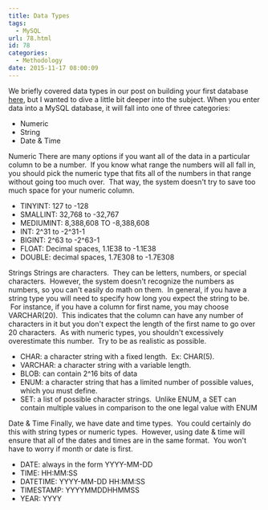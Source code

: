 ```yaml
---
title: Data Types
tags:
  - MySQL
url: 78.html
id: 78
categories:
  - Methodology
date: 2015-11-17 08:00:09
---
```


We briefly covered data types in our post on building your first database [here](/building-your-first-database/), but I wanted to dive a little bit deeper into the subject. When you enter data into a MySQL database, it will fall into one of three categories:

*   Numeric
*   String
*   Date & Time

Numeric There are many options if you want all of the data in a particular column to be a number.  If you know what range the numbers will all fall in, you should pick the numeric type that fits all of the numbers in that range without going too much over.  That way, the system doesn't try to save too much space for your numeric column.

*   TINYINT: 127 to -128
*   SMALLINT: 32,768 to -32,767
*   MEDIUMINT: 8,388,608 TO -8,388,608
*   INT: 2^31 to -2^31-1
*   BIGINT: 2^63 to -2^63-1
*   FLOAT: Decimal spaces, 1.1E38 to -1.1E38
*   DOUBLE: decimal spaces, 1.7E308 to -1.7E308

Strings Strings are characters.  They can be letters, numbers, or special characters.  However, the system doesn't recognize the numbers as numbers, so you can't easily do math on them.  In general, if you have a string type you will need to specify how long you expect the string to be.  For instance, if you have a column for first name, you may choose VARCHAR(20).  This indicates that the column can have any number of characters in it but you don't expect the length of the first name to go over 20 characters.  As with numeric types, you shouldn't excessively overestimate this number.  Try to be as realistic as possible.

*   CHAR: a character string with a fixed length.  Ex: CHAR(5).
*   VARCHAR: a character string with a variable length.
*   BLOB: can contain 2^16 bits of data
*   ENUM: a character string that has a limited number of possible values, which you must define.
*   SET: a list of possible character strings.  Unlike ENUM, a SET can contain multiple values in comparison to the one legal value with ENUM

Date & Time Finally, we have date and time types.  You could certainly do this with string types or numeric types.  However, using date & time will ensure that all of the dates and times are in the same format.  You won't have to worry if month or date is first.

*   DATE: always in the form YYYY-MM-DD
*   TIME: HH:MM:SS
*   DATETIME: YYYY-MM-DD HH:MM:SS
*   TIMESTAMP: YYYYMMDDHHMMSS
*   YEAR: YYYY